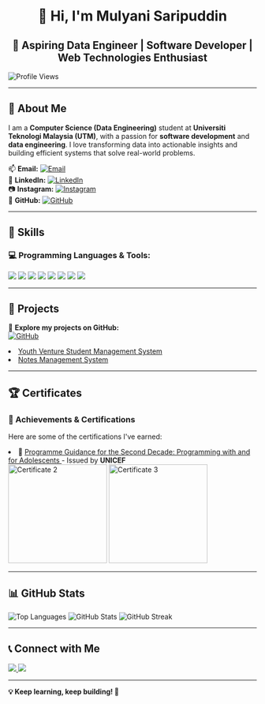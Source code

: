 <h1 align = "center"> 👋 Hi, I'm <b>Mulyani Saripuddin</b></h1> 

<h2 align = "center">🚀 Aspiring Data Engineer | Software Developer | Web Technologies Enthusiast  </h2>

![Profile Views](https://komarev.com/ghpvc/?username=mulyani28&label=Profile%20views&color=0e75b6&style=flat)

---

## 📝 About Me  
I am a **Computer Science (Data Engineering)** student at **Universiti Teknologi Malaysia (UTM)**, with a passion for **software development** and **data engineering**. I love transforming data into actionable insights and building efficient systems that solve real-world problems.

📫 **Email:** [![Email](https://img.shields.io/badge/Email-mulyanisaripuddin28@gmail.com-D14836?style=flat&logo=gmail&logoColor=white)](mailto:mulyanisaripuddin28@gmail.com)  
🔗 **LinkedIn:** [![LinkedIn](https://img.shields.io/badge/LinkedIn-Mulyani_Saripuddin-0077B5?style=flat&logo=linkedin&logoColor=white)](https://www.linkedin.com/in/mulyani-saripuddin-387684261/)  
📷 **Instagram:** [![Instagram](https://img.shields.io/badge/Instagram-@mlyk.srpddn-E4405F?style=flat&logo=instagram&logoColor=white)](https://instagram.com/mlyk.srpddn)  
🐙 **GitHub:** [![GitHub](https://img.shields.io/badge/GitHub-mulyani28-181717?style=flat&logo=github&logoColor=white)](https://github.com/mulyani28)  

---

## 🔧 Skills  
### 💻 Programming Languages & Tools:  
<div>
  <img src="https://img.shields.io/badge/-C++-00599C?style=flat&logo=c%2B%2B&logoColor=white" />
  <img src="https://img.shields.io/badge/-PHP-777BB4?style=flat&logo=php&logoColor=white" />
  <img src="https://img.shields.io/badge/-Java-007396?style=flat&logo=java&logoColor=white" />
  <img src="https://img.shields.io/badge/-HTML5-E34F26?style=flat&logo=html5&logoColor=white" />
  <img src="https://img.shields.io/badge/-CSS3-1572B6?style=flat&logo=css3" />
  <img src="https://img.shields.io/badge/-JavaScript-F7DF1E?style=flat&logo=javascript&logoColor=black" />
  <img src="https://img.shields.io/badge/-Python-3776AB?style=flat&logo=python&logoColor=white" />
  <img src="https://img.shields.io/badge/-MySQL-4479A1?style=flat&logo=mysql&logoColor=white" />
</div>

---

## 📂 Projects  
🚀 **Explore my projects on GitHub:**  
[![GitHub](https://img.shields.io/badge/GitHub-Profile-blue?style=flat&logo=github)](https://github.com/mulyani28)
<li><a href="https://github.com/mulyani28/Youth-Venture">Youth Venture Student Management System</a></li>
  <li><a href="https://github.com/mulyani28/Notes-Management-System">Notes Management System</a></li>

---

## 🏆 Certificates  
### 📜 Achievements & Certifications  
Here are some of the certifications I've earned:  
<div>
<li>📜 <a href="https://agora.unicef.org/mod/certificate/view.php?id=142043&action=get">Programme Guidance for the Second Decade: Programming with and
for Adolescents
</a>- Issued by <b>UNICEF</b></li>  <img src="[cert2.jpg](https://agora.unicef.org/mod/certificate/view.php?id=142043&action=get)" alt="Certificate 2" width="200" />
  <img src="cert3.jpg" alt="Certificate 3" width="200" />
</div>


---

## 📊 GitHub Stats  
<div>
  <img src="https://github-readme-stats.vercel.app/api/top-langs/?username=mulyani28&layout=compact&theme=blueberry" alt="Top Languages" />
  <img src="https://github-readme-stats.vercel.app/api?username=mulyani28&show_icons=true&theme=blueberry" alt="GitHub Stats" />
  <img src="https://github-readme-streak-stats.herokuapp.com/?user=mulyani28&theme=blueberry" alt="GitHub Streak" />
</div>

---

## 📞 Connect with Me  
<a href="https://www.linkedin.com/in/mulyani-saripuddin-387684261/" target="_blank">
  <img src="https://img.shields.io/badge/LinkedIn-Connect-blue?style=for-the-badge&logo=linkedin" />
</a>
<a href="https://instagram.com/mlyk.srpddn" target="_blank">
  <img src="https://img.shields.io/badge/Instagram-Follow-E4405F?style=for-the-badge&logo=instagram&logoColor=white" />
</a>

---

**💡 Keep learning, keep building! 🚀**
